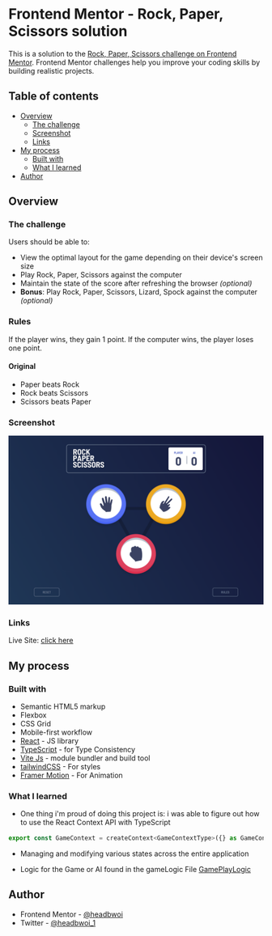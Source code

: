 # Frontend Mentor - Rock, Paper, Scissors solution

This is a solution to the [Rock, Paper, Scissors challenge on Frontend Mentor](https://www.frontendmentor.io/challenges/rock-paper-scissors-game-pTgwgvgH). Frontend Mentor challenges help you improve your coding skills by building realistic projects.

## Table of contents

- [Overview](#overview)
  - [The challenge](#the-challenge)
  - [Screenshot](#screenshot)
  - [Links](#links)
- [My process](#my-process)
  - [Built with](#built-with)
  - [What I learned](#what-i-learned)
- [Author](#author)

## Overview

### The challenge

Users should be able to:

- View the optimal layout for the game depending on their device's screen size
- Play Rock, Paper, Scissors against the computer
- Maintain the state of the score after refreshing the browser _(optional)_
- **Bonus**: Play Rock, Paper, Scissors, Lizard, Spock against the computer _(optional)_

### Rules

If the player wins, they gain 1 point. If the computer wins, the player loses one point.

#### Original

- Paper beats Rock
- Rock beats Scissors
- Scissors beats Paper

### Screenshot

![screenshot](public/screenshot.png)

### Links

Live Site: [click here](https://rps-game-et-moi.netlify.app/)

## My process

### Built with

- Semantic HTML5 markup
- Flexbox
- CSS Grid
- Mobile-first workflow
- [React](https://reactjs.org/) - JS library
- [TypeScript](https://www.typescriptlang.org/) - for Type Consistency
- [Vite Js](https://vitejs.dev/) - module bundler and build tool
- [tailwindCSS](https://tailwindcss.com/) - For styles
- [Framer Motion](https://www.framer.com/motion/) - For Animation

### What I learned

- One thing i'm proud of doing this project is: i was able to figure out how to use the React Context API with TypeScript

```js
export const GameContext = createContext<GameContextType>({} as GameContextType)
```

- Managing and modifying various states across the entire application

- Logic for the Game or AI found in the gameLogic File [GamePlayLogic](src/components/Game/GamePlayLogic.ts)

## Author

- Frontend Mentor - [@headbwoi](https://www.frontendmentor.io/profile/headbwoi)
- Twitter - [@headbwoi_1](https://www.twitter.com/headbwoi_1)
